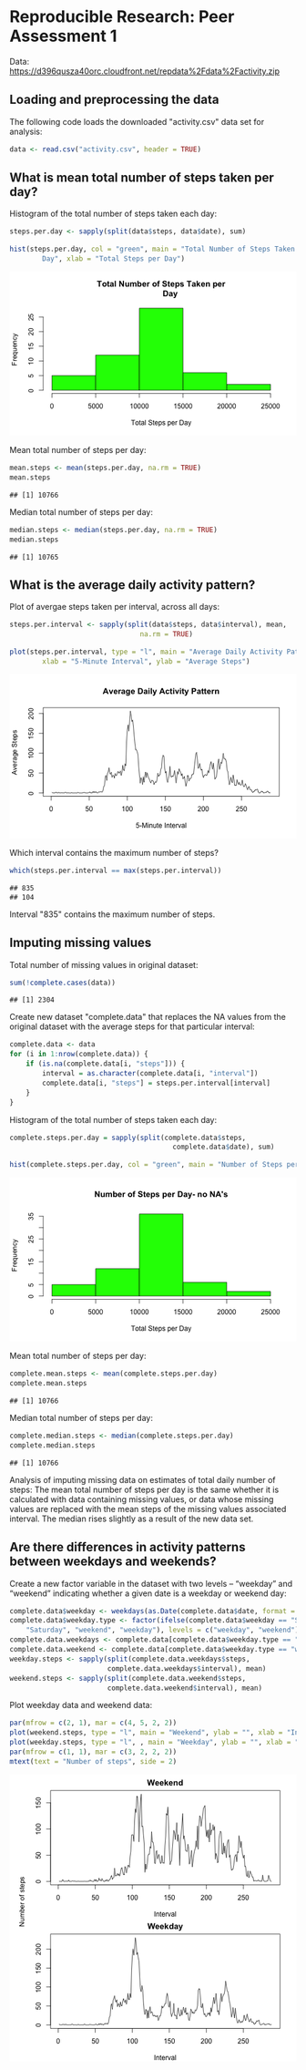 # Reproducible Research: Peer Assessment 1

Data: https://d396qusza40orc.cloudfront.net/repdata%2Fdata%2Factivity.zip

## Loading and preprocessing the data
The following code loads the downloaded "activity.csv" data set for analysis:

```r
data <- read.csv("activity.csv", header = TRUE)
```

## What is mean total number of steps taken per day?
Histogram of the total number of steps taken each day:

```r
steps.per.day <- sapply(split(data$steps, data$date), sum)
```

```r
hist(steps.per.day, col = "green", main = "Total Number of Steps Taken per
        Day", xlab = "Total Steps per Day")
```

![plot of chunk histogram](figure/histogram.png) 

Mean total number of steps per day:

```r
mean.steps <- mean(steps.per.day, na.rm = TRUE)
mean.steps
```

```
## [1] 10766
```

Median total number of steps per day:

```r
median.steps <- median(steps.per.day, na.rm = TRUE)
median.steps
```

```
## [1] 10765
```

## What is the average daily activity pattern?
Plot of avergae steps taken per interval, across all days:

```r
steps.per.interval <- sapply(split(data$steps, data$interval), mean, 
                                na.rm = TRUE)
```


```r
plot(steps.per.interval, type = "l", main = "Average Daily Activity Pattern", 
        xlab = "5-Minute Interval", ylab = "Average Steps")
```

![plot of chunk plot](figure/plot.png) 
 
Which interval contains the maximum number of steps?

```r
which(steps.per.interval == max(steps.per.interval))
```

```
## 835 
## 104
```
Interval "835" contains the maximum number of steps.


## Imputing missing values
Total number of missing values in original dataset:

```r
sum(!complete.cases(data))
```

```
## [1] 2304
```

Create new dataset "complete.data" that replaces the NA values from the original dataset with the average steps for that particular interval:

```r
complete.data <- data
for (i in 1:nrow(complete.data)) {
    if (is.na(complete.data[i, "steps"])) {
        interval = as.character(complete.data[i, "interval"])
        complete.data[i, "steps"] = steps.per.interval[interval]
    }
}
```

Histogram of the total number of steps taken each day:

```r
complete.steps.per.day = sapply(split(complete.data$steps, 
                                        complete.data$date), sum)
```

```r
hist(complete.steps.per.day, col = "green", main = "Number of Steps per Day- no NA's", xlab = "Total Steps per Day")
```

![plot of chunk hist](figure/hist.png) 

Mean total number of steps per day:

```r
complete.mean.steps <- mean(complete.steps.per.day)
complete.mean.steps
```

```
## [1] 10766
```

Median total number of steps per day:

```r
complete.median.steps <- median(complete.steps.per.day)
complete.median.steps
```

```
## [1] 10766
```

Analysis of imputing missing data on estimates of total daily number of steps:
The mean total number of steps per day is the same whether it is calculated with data containing missing values, or data whose missing values are replaced with the mean steps of the missing values associated interval. The median rises slightly as a result of the new data set.

## Are there differences in activity patterns between weekdays and weekends?
Create a new factor variable in the dataset with two levels – “weekday” and “weekend” indicating whether a given date is a weekday or weekend day:


```r
complete.data$weekday <- weekdays(as.Date(complete.data$date, format = "%Y-%m-%d"))
complete.data$weekday.type <- factor(ifelse(complete.data$weekday == "Sunday" | complete.data$weekday == 
    "Saturday", "weekend", "weekday"), levels = c("weekday", "weekend"))
complete.data.weekdays <- complete.data[complete.data$weekday.type == "weekday", ]
complete.data.weekend <- complete.data[complete.data$weekday.type == "weekend", ]
weekday.steps <- sapply(split(complete.data.weekdays$steps, 
                        complete.data.weekdays$interval), mean)
weekend.steps <- sapply(split(complete.data.weekend$steps, 
                        complete.data.weekend$interval), mean)
```

Plot weekday data and weekend data:

```r
par(mfrow = c(2, 1), mar = c(4, 5, 2, 2))
plot(weekend.steps, type = "l", main = "Weekend", ylab = "", xlab = "Interval")
plot(weekday.steps, type = "l", , main = "Weekday", ylab = "", xlab = "Interval")
par(mfrow = c(1, 1), mar = c(3, 2, 2, 2))
mtext(text = "Number of steps", side = 2)
```

![plot of chunk scatterplot](figure/scatterplot.png) 

